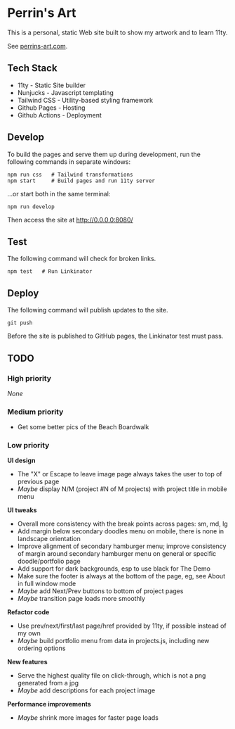 # Perrin's Art

This is a personal, static Web site built to show my artwork and to learn 11ty.

See [perrins-art.com](https://perrins-art.com/).


## Tech Stack

- 11ty - Static Site builder
- Nunjucks - Javascript templating
- Tailwind CSS - Utility-based styling framework
- Github Pages - Hosting
- Github Actions - Deployment


## Develop

To build the pages and serve them up during development, run the following commands in separate windows:

    npm run css   # Tailwind transformations
    npm start     # Build pages and run 11ty server

...or start both in the same terminal:

    npm run develop

Then access the site at http://0.0.0.0:8080/


## Test

The following command will check for broken links.

    npm test   # Run Linkinator


## Deploy

The following command will publish updates to the site.

    git push

Before the site is published to GitHub pages, the Linkinator test must pass.


## TODO

### High priority
_None_

### Medium priority
- Get some better pics of the Beach Boardwalk

### Low priority

**UI design**
- The "X" or Escape to leave image page always takes the user to top of previous page
- _Maybe_ display N/M (project #N of M projects) with project title in mobile menu

**UI tweaks**
- Overall more consistency with the break points across pages: sm, md, lg
- Add margin below secondary doodles menu on mobile, there is none in landscape orientation
- Improve alignment of secondary hamburger menu; improve consistency of margin around
  secondary hamburger menu on general or specific doodle/portfolio page
- Add support for dark backgrounds, esp to use black for The Demo
- Make sure the footer is always at the bottom of the page, eg, see About in full window mode
- _Maybe_ add Next/Prev buttons to bottom of project pages
- _Maybe_ transition page loads more smoothly

**Refactor code**
- Use prev/next/first/last page/href provided by 11ty, if possible instead of my own
- _Maybe_ build portfolio menu from data in projects.js, including new ordering options

**New features**
- Serve the highest quality file on click-through, which is not a png generated from a jpg
- _Maybe_ add descriptions for each project image

**Performance improvements**
- _Maybe_  shrink more images for faster page loads
